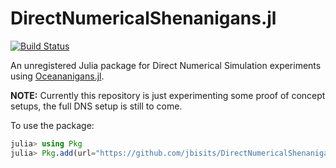 # DirectNumericalShenanigans.jl

[![Build Status](https://github.com/jbisits/DirectNumericalShenanigans.jl/actions/workflows/CI.yml/badge.svg?branch=main)](https://github.com/jbisits/DirectNumericalShenanigans.jl/actions/workflows/CI.yml?query=branch%3Amain)

An unregistered Julia package for Direct Numerical Simulation experiments using [Oceananigans.jl](https://github.com/CliMA/Oceananigans.jl).

**NOTE:** Currently this repository is just experimenting some proof of concept setups, the full DNS setup is still to come.

To use the package:
```julia
julia> using Pkg
julia> Pkg.add(url="https://github.com/jbisits/DirectNumericalShenanigans.jl.git")
```

